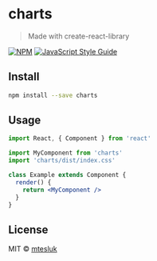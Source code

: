# charts

> Made with create-react-library

[![NPM](https://img.shields.io/npm/v/charts.svg)](https://www.npmjs.com/package/charts) [![JavaScript Style Guide](https://img.shields.io/badge/code_style-standard-brightgreen.svg)](https://standardjs.com)

## Install

```bash
npm install --save charts
```

## Usage

```jsx
import React, { Component } from 'react'

import MyComponent from 'charts'
import 'charts/dist/index.css'

class Example extends Component {
  render() {
    return <MyComponent />
  }
}
```

## License

MIT © [mtesluk](https://github.com/mtesluk)
